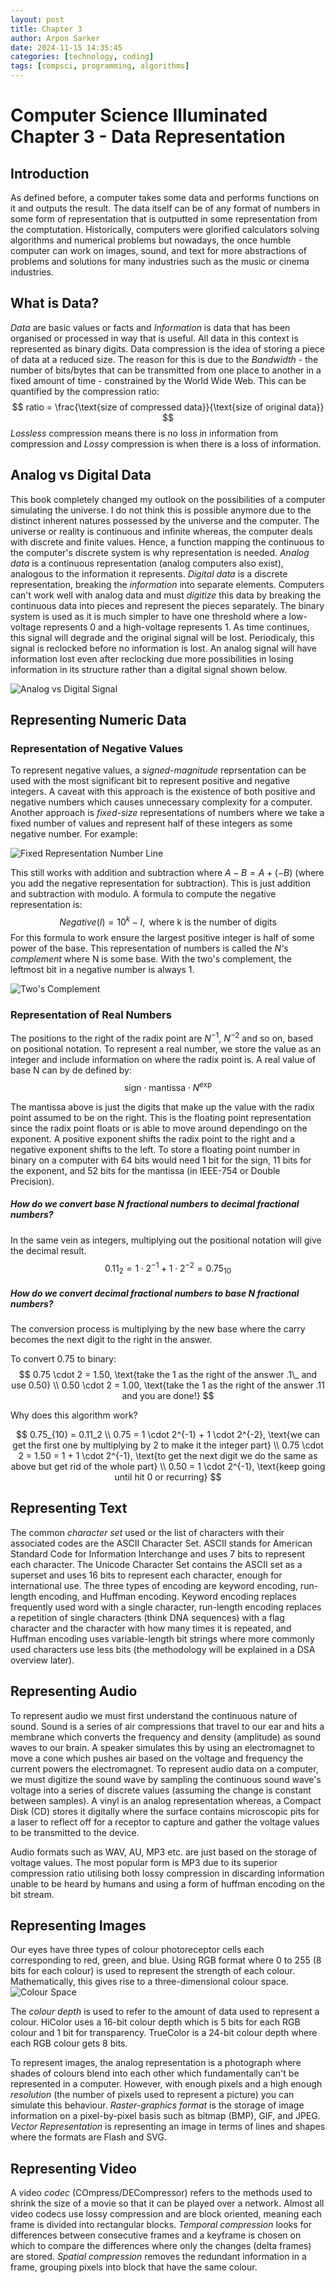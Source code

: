 ```yaml
---
layout: post
title: Chapter 3
author: Arpon Sarker
date: 2024-11-15 14:35:45
categories: [technology, coding]
tags: [compsci, programming, algorithms]
---
```


# Computer Science Illuminated Chapter 3 - Data Representation

## Introduction
As defined before, a computer takes some data and performs functions on it and outputs the result. The data itself can be of any format of numbers in some form of representation that is outputted in some representation from the comptutation. Historically, computers were glorified calculators solving algorithms and numerical problems but nowadays, the once humble computer can work on images, sound, and text for more abstractions of problems and solutions for many industries such as the music or cinema industries.

## What is Data?
*Data* are basic values or facts and *Information* is data that has been organised or processed in way that is useful. All data in this context is represented as binary digits. Data compression is the idea of storing a piece of data at a reduced size. The reason for this is due to the *Bandwidth* - the number of bits/bytes that can be transmitted from one place to another in a fixed amount of time - constrained by the World Wide Web. This can be quantified by the compression ratio:
$$
ratio = \frac{\text{size of compressed data}}{\text{size of original data}}
$$
*Lossless* compression means there is no loss in information from compression and *Lossy* compression is when there is a loss of information.

## Analog vs Digital Data
This book completely changed my outlook on the possibilities of a computer simulating the universe. I do not think this is possible anymore due to the distinct inherent natures possessed by the universe and the computer. The universe or reality is continuous and infinite whereas, the computer deals with discrete and finite values. Hence, a function mapping the continuous to the computer's discrete system is why representation is needed. *Analog data* is a continuous representation (analog computers also exist), analogous to the information it represents. *Digital data* is a discrete representation, breaking the *information* into separate elements. Computers can't work well with analog data and must *digitize* this data by breaking the continuous data into pieces and represent the pieces separately. The binary system is used as it is much simpler to have one threshold where a low-voltage represents 0 and a high-voltage represents 1. As time continues, this signal will degrade and the original signal will be lost. Periodicaly, this signal is reclocked before no information is lost. An analog signal will have information lost even after reclocking due more possibilities in losing information in its structure rather than a digital signal shown below.

![Analog vs Digital Signal](img/2024/analog_digital_signal.png)

## Representing Numeric Data

### Representation of Negative Values
To represent negative values, a *signed-magnitude* reprsentation can be used with the most significant bit to represent positive and negative integers. A caveat with this approach is the existence of both positive and negative numbers which causes unnecessary complexity for a computer. Another approach is *fixed-size* representations of numbers where we take a fixed number of values and represent half of these integers as some negative number. For example:

![Fixed Representation Number Line](img/2024/fixed_rep.png)

This still works with addition and subtraction where $A-B = A + (-B)$ (where you add the negative representation for subtraction). This is just addition and subtraction with modulo. A formula to compute the negative representation is:
$$
Negative(I) = 10^k - I, \text{ where k is the number of digits}
$$
For this formula to work ensure the largest positive integer is half of some power of the base. This representation of numbers is called the *N's complement* where N is some base. With the two's complement, the leftmost bit in a negative number is always 1.

![Two's Complement](img/2024/twos_comp.png)

### Representation of Real Numbers
The positions to the right of the radix point are $N^{-1}$, $N^{-2}$ and so on, based on positional notation. To represent a real number, we store the value as an integer and include information on where the radix point is. A real value of base N can by de defined by:
$$
\text{sign}\; \cdot\; \text{mantissa}\; \cdot\; N^{\text{exp}} 
$$

The mantissa above is just the digits that make up the value with the radix point assumed to be on the right. This is the floating point representation since the radix point floats or is able to move around dependingo on the exponent. A positive exponent shifts the radix point to the right and a negative exponent shifts to the left. To store a floating point number in binary on a computer with 64 bits would need 1 bit for the sign, 11 bits for the exponent, and 52 bits for the mantissa (in IEEE-754 or Double Precision). 

##### How do we convert base N fractional numbers to decimal fractional numbers?
In the same vein as integers, multiplying out the positional notation will give the decimal result.
$$
0.11_2 = 1\cdot2^{-1} + 1\cdot2^{-2} = 0.75_{10}
$$

##### How do we convert decimal fractional numbers to base N fractional numbers?
The conversion process is multiplying by the new base where the carry becomes the next digit to the right in the answer.

To convert 0.75 to binary:
$$
0.75 \cdot 2 = 1.50, \text{take the 1 as the right of the answer .1\_ and use 0.50}
\\
0.50 \cdot 2 = 1.00, \text{take the 1 as the right of the answer .11 and you are done!}
$$

Why does this algorithm work?

$$
0.75_{10} = 0.11_2
\\
0.75 = 1 \cdot 2^{-1} + 1 \cdot 2^{-2}, \text{we can get the first one by multiplying by 2 to make it the integer part}
\\
0.75 \cdot 2 = 1.50 = 1 + 1 \cdot 2^{-1}, \text{to get the next digit we do the same as above but get rid of the whole part}
\\
0.50 = 1 \cdot 2^{-1}, \text{keep going until hit 0 or recurring} 
$$


## Representing Text

The common *character set* used or the list of characters with their associated codes are the ASCII Character Set. ASCII stands for American Standard Code for Information Interchange and uses 7 bits to represent each character. The Unicode Character Set contains the ASCII set as a superset and uses 16 bits to represent each character, enough for international use. The three types of encoding are keyword encoding, run-length encoding, and Huffman encoding. Keyword encoding replaces frequently used word with a single character, run-length encoding replaces a repetition of single characters (think DNA sequences) with a flag character and the character with how many times it is repeated, and Huffman encoding uses variable-length bit strings where more commonly used characters use less bits (the methodology will be explained in a DSA overview later). 

## Representing Audio
To represent audio we must first understand the continuous nature of sound. Sound is a series of air compressions that travel to our ear and hits a membrane which converts the frequency and density (amplitude) as sound waves to our brain. A speaker simulates this by using an electromagnet to move a cone which pushes air based on the voltage and frequency the current powers the electromagnet. To represent audio data on a computer, we must digitize the sound wave by sampling the continuous sound wave's voltage into a series of discrete values (assuming the change is constant between samples). A vinyl is an analog representation whereas, a Compact Disk (CD) stores it digitally where the surface contains microscopic pits for a laser to reflect off for a receptor to capture and gather the voltage values to be transmitted to the device.

Audio formats such as WAV, AU, MP3 etc. are just based on the storage of voltage values. The most popular form is MP3 due to its superior compression ratio utilising both lossy compression in discarding information unable to be heard by humans and using a form of huffman encoding on the bit stream. 

## Representing Images
Our eyes have three types of colour photoreceptor cells each corresponding to red, green, and blue. Using RGB format where 0 to 255 (8 bits for each colour) is used to represent the strength of each colour. Mathematically, this gives rise to a three-dimensional colour space.
![Colour Space](img/2024/colour_space.png)

The *colour depth* is used to refer to the amount of data used to represent a colour. HiColor uses a 16-bit colour depth which is 5 bits for each RGB colour and 1 bit for transparency. TrueColor is a 24-bit colour depth where each RGB colour gets 8 bits.


To represent images, the analog representation is a photograph where shades of colours blend into each other which fundamentally can't be represented in a computer. However, with enough pixels and a high enough *resolution* (the number of pixels used to represent a picture) you can simulate this behaviour. *Raster-graphics format* is the storage of image information on a pixel-by-pixel basis such as bitmap (BMP), GIF, and JPEG. *Vector Representation* is representing an image in terms of lines and shapes where the formats are Flash and SVG. 

## Representing Video
A video *codec* (COmpress/DECompressor) refers to the methods used to shrink the size of a movie so that it can be played over a network. Almost all video codecs use lossy compression and are block oriented, meaning each frame is divided into rectangular blocks. *Temporal compression* looks for differences between consecutive frames and a keyframe is chosen on which to compare the differences where only the changes (delta frames) are stored. *Spatial compression* removes the redundant information in a frame, grouping pixels into block that have the same colour. 
